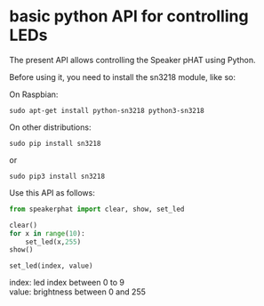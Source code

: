 # basic python API for controlling LEDs

The present API allows controlling the Speaker pHAT using Python.

Before using it, you need to install the sn3218 module, like so:

On Raspbian:

```
sudo apt-get install python-sn3218 python3-sn3218
```

On other distributions:

```
sudo pip install sn3218
```

or

```
sudo pip3 install sn3218
```

Use this API as follows:

```python
from speakerphat import clear, show, set_led

clear()
for x in range(10):
    set_led(x,255)
show()
```

`set_led(index, value)`

index: led index between 0 to 9   
value: brightness between 0 and 255
